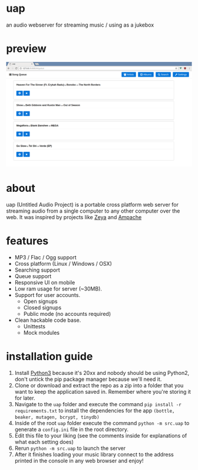 # uap
an audio webserver for streaming music / using as a jukebox

# preview
![](media/demo.png)

# about
uap (Untitled Audio Project) is a portable cross platform 
web server for streaming audio from a single computer
to any other computer over the web. It was inspired by 
projects like [Zeya](http://web.psung.name/zeya/) and
[Ampache](http://ampache.org/)

# features
* MP3 / Flac / Ogg support
* Cross platform (Linux / Windows / OSX)
* Searching support
* Queue support
* Responsive UI on mobile
* Low ram usage for server (~30MB).
* Support for user accounts. 
   * Open signups
   * Closed signups
   * Public mode (no accounts required)
* Clean hackable code base.
   * Unittests 
   * Mock modules

# installation guide

1. Install [Python3](https://www.python.org/download/releases/3.0/) 
   because it's 20xx and nobody should be using Python2, don't
   untick the pip package manager because we'll need it.
2. Clone or download and extract the repo as a zip into a folder that
   you want to keep the application saved in. Remember where you're
   storing it for later.
3. Navigate to the ````uap```` folder and execute the command 
   ```pip install -r requirements.txt``` to install the dependencies 
   for the app ```(bottle, beaker, mutagen, bcrypt, tinydb)```
4. Inside of the root ``uap`` folder execute the command ``python -m src.uap``
   to generate a ``config.ini`` file in the root directory.
5. Edit this file to your liking (see the comments inside for
   explanations of what each setting does)
6. Rerun ``python -m src.uap`` to launch the server
7. After it finishes loading your music library connect to the
   address printed in the console in any web browser and enjoy!

